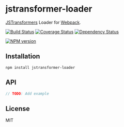 # jstransformer-loader

[JSTransformers](http://github.com/jstransformers) Loader for [Webpack](http://webpack.github.io).

[![Build Status](https://img.shields.io/travis/jstransformers/jstransformer-loader/master.svg)](https://travis-ci.org/jstransformers/jstransformer-loader)
[![Coverage Status](https://img.shields.io/codecov/c/github/jstransformers/jstransformer-loader/master.svg)](https://codecov.io/gh/jstransformers/jstransformer-loader)
[![Dependency Status](https://img.shields.io/david/jstransformers/jstransformer-loader/master.svg)](http://david-dm.org/jstransformers/jstransformer-loader)

[![NPM version](https://img.shields.io/npm/v/jstransformer-loader.svg)](https://www.npmjs.org/package/jstransformer-loader)

## Installation

    npm install jstransformer-loader

## API

```js
// TODO: Add example
```

## License

MIT
